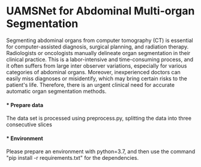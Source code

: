 # UAMSNet for Abdominal Multi-organ Segmentation

Segmenting abdominal organs from computer tomography (CT) is essential for computer-assisted diagnosis, surgical planning, and radiation therapy.  Radiologists or oncologists manually delineate organ segmentation in their clinical practice.  This is a labor-intensive and time-consuming process, and it often suffers from large inter observer variations, especially for various categories of abdominal organs.  Moreover, inexperienced doctors can easily miss diagnoses or misidentify, which may bring certain risks to the patient's life. Therefore, there is an urgent clinical need for accurate automatic organ segmentation methods.

#### * Prepare data<br>
The data set is processed using preprocess.py, splitting the data into three consecutive slices<br>

#### * Environment<br>
Please prepare an environment with python=3.7, and then use the command "pip install -r requirements.txt" for the dependencies.
